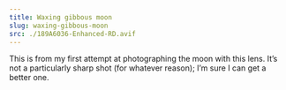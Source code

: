 ```yaml
---
title: Waxing gibbous moon
slug: waxing-gibbous-moon
src: ./189A6036-Enhanced-RD.avif
---
```


This is from my first attempt at photographing the moon with this lens. It’s not
a particularly sharp shot (for whatever reason); I’m sure I can get a better
one.
